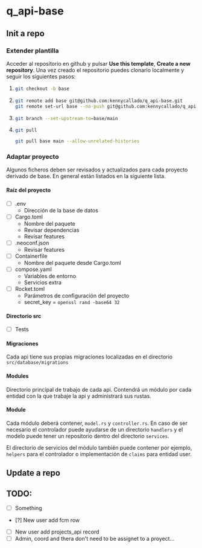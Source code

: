 # q_api-base

## Init a repo

### Extender plantilla

Acceder al repositorio en github y pulsar **Use this template**, **Create a new repository**. Una vez creado el repositorio puedes clonarlo localmente y seguir los siguientes pasos:

1. 
   ``` bash
   git checkout -b base
   ```
1. 
   ``` bash
   git remote add base git@github.com:kennycallado/q_api-base.git
   git remote set-url base --no-push git@github.com:kennycallado/q_api-base.git
   ```
1. 
   ``` bash
   git branch --set-upstream-to=base/main
   ```
1. 
   ``` bash
   git pull
   ```

   ``` bash
   git pull base main --allow-unrelated-histories
   ```

<!-- quizá mejor si no mantiene la rama
1. 
   ``` bash
   git checkout main
   ```
1. 
   ``` bash
   git push origin base
   ```
-->

### Adaptar proyecto

Algunos ficheros deben ser revisados y actualizados para cada proyecto derivado de base. En general están listados en la siguiente lista.

#### Raíz del proyecto

- [ ] .env
  - Dirección de la base de datos
- [ ] Cargo.toml
  - Nombre del paquete
  - Revisar dependencias
  - Revisar features
- [ ] .neoconf.json
  - Revisar features
- [ ] Containerfile
  - Nombre del paquete desde Cargo.toml
- [ ] compose.yaml
  - Variables de entorno
  - Servicios extra
- [ ] Rocket.toml
  - Parámetros de configuración del proyecto
  - secret_key = `openssl rand -base64 32`

#### Directorio src

- [ ] Tests

#### Migraciones

Cada api tiene sus propias migraciones localizadas en el directorio `src/database/migrations`

#### Modules

Directorio principal de trabajo de cada api. Contendrá un módulo por cada entidad con la que trabaje la api y administrará sus rustas.

#### Module

Cada módulo deberá contener, `model.rs` y `controller.rs`. En caso de ser necesario el controlador puede ayudarse de un directorio `handlers` y el modelo puede tener un repositorio dentro del directorio `services`.

El directorio de servicios del módulo también puede contener por ejemplo, `helpers` para el controlador o implementación de `claims` para entidad user.

## Update a repo


## TODO:

- [ ] Something
- [?] New user add fcm row
- [ ] New user add projects_api record
- [ ] Admin, coord and thera don't need to be assignet to a proyect...

